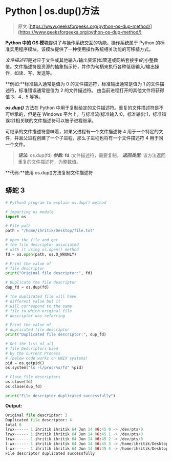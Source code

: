 # Python | os.dup()方法

> 原文:[https://www.geeksforgeeks.org/python-os-dup-method/](https://www.geeksforgeeks.org/python-os-dup-method/)

**Python 中的 OS 模块**提供了与操作系统交互的功能。操作系统属于 Python 的标准实用程序模块。该模块提供了一种使用操作系统相关功能的可移植方式。

*文件描述符*是对应于文件或其他输入/输出资源(如管道或网络套接字)的小整数值。文件描述符是资源的抽象指示符，并作为句柄来执行各种低级输入/输出操作，如读、写、发送等。

**例如:**标准输入通常是值为 0 的文件描述符，标准输出通常是值为 1 的文件描述符，标准错误通常是值为 2 的文件描述符。
由当前进程打开的其他文件将获得值 3、4、5 等等。

***os.dup()*** 方法在 Python 中用于复制给定的文件描述符。重复的文件描述符是不可继承的，但是在 Windows 平台上，与标准流(标准输入:0，标准输出:1，标准错误:2)相关联的文件描述符可以被子进程继承。

可继承的文件描述符意味着，如果父进程有一个文件描述符 4 用于一个特定的文件，并且父进程创建了一个子进程，那么子进程也将有一个文件描述符 4 用于同一个文件。

> ***语法:*** os.dup(fd)
> ***参数:***
> **fd** :文件描述符，需要复制。
> ***返回类型:*** 该方法返回重复的文件描述符，为整数值。

**代码:**使用 os.dup()方法复制文件描述符

## 蟒蛇 3

```py
# Python3 program to explain os.dup() method

# importing os module
import os

# File path
path = "/home/ihritik/Desktop/file.txt"

# open the file and get
# the file descriptor associated
# with it using os.open() method
fd = os.open(path, os.O_WRONLY)

# Print the value of
# file descriptor
print("Original file descriptor:", fd)

# Duplicate the file descriptor
dup_fd = os.dup(fd)

# The duplicated file will have
# different value but it
# will correspond to the same
# file to which original file
# descriptor was referring

# Print the value of
# duplicated file descriptor
print("Duplicated file descriptor:", dup_fd)

# Get the list of all
# file Descriptors Used
# by the current Process
# (below code works on UNIX systems)
pid = os.getpid()
os.system("ls -l/proc/%s/fd" %pid)

# Close file descriptors
os.close(fd)
os.close(dup_fd)

print("File descriptor duplicated successfully")
```

**Output:** 

```py
Original file descriptor: 3
Duplicated file descriptor: 4
total 0
lrwx------ 1 ihritik ihritik 64 Jun 14 06:45 0 -> /dev/pts/0
lrwx------ 1 ihritik ihritik 64 Jun 14 06:45 1 -> /dev/pts/0
lrwx------ 1 ihritik ihritik 64 Jun 14 06:45 2 -> /dev/pts/0
l-wx------ 1 ihritik ihritik 64 Jun 14 06:45 3 -> /home/ihritik/Desktop/file.txt
l-wx------ 1 ihritik ihritik 64 Jun 14 06:45 4 -> /home/ihritik/Desktop/file.txt
File descriptor duplicated successfully
```